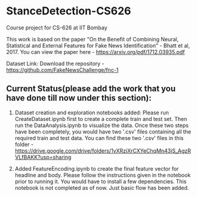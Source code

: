 # StanceDetection-CS626
Course project for CS-626 at IIT Bombay

This work is based on the paper "On the Benefit of Combining Neural, Statistical and External Features for Fake News Identification" - Bhatt et al, 2017. You can view the paper here - https://arxiv.org/pdf/1712.03935.pdf 

Dataset Link: Download the repository - https://github.com/FakeNewsChallenge/fnc-1


## Current Status(please add the work that you have done till now under this section):

1. Dataset creation and exploration notebooks added: Please run CreateDataset.ipynb first to create a complete train and test set. Then run the DataAnalysis.ipynb to visualize the data. Once these two steps have been completely, you would have two '.csv' files containing all the required train and test data. You can find these two '.csv' files in this folder - https://drive.google.com/drive/folders/1vXRzjXrCXYeChqMn43jS_AgzRVLfBAKK?usp=sharing

2. Added FeatureEncoding.ipynb to create the final feature vector for headline and body. Please follow the instructions given in the notebook prior to running it. You would have to install a few dependencies. This notebook is not completed as of now. Just basic flow has been added. 

